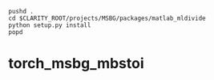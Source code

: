 ```
pushd .
cd $CLARITY_ROOT/projects/MSBG/packages/matlab_mldivide
python setup.py install
popd
```
# torch_msbg_mbstoi
